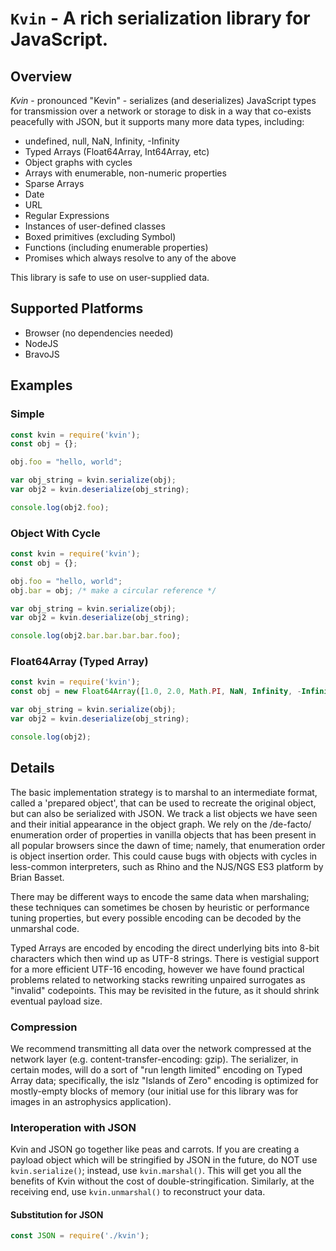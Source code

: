 # `Kvin` - A rich serialization library for JavaScript.

## Overview
*Kvin* - pronounced "Kevin" - serializes (and deserializes) JavaScript types for transmission over a
network or storage to disk in a way that co-exists peacefully with JSON, but it supports many more
data types, including:

* undefined, null, NaN, Infinity, -Infinity
* Typed Arrays (Float64Array, Int64Array, etc)
* Object graphs with cycles
* Arrays with enumerable, non-numeric properties
* Sparse Arrays
* Date
* URL
* Regular Expressions
* Instances of user-defined classes
* Boxed primitives (excluding Symbol)
* Functions (including enumerable properties)
* Promises which always resolve to any of the above

This library is safe to use on user-supplied data.

## Supported Platforms
 - Browser (no dependencies needed)
 - NodeJS
 - BravoJS

## Examples

### Simple
```javascript
const kvin = require('kvin');
const obj = {};

obj.foo = "hello, world";

var obj_string = kvin.serialize(obj);
var obj2 = kvin.deserialize(obj_string);

console.log(obj2.foo);
```

### Object With Cycle
```javascript
const kvin = require('kvin');
const obj = {};

obj.foo = "hello, world";
obj.bar = obj; /* make a circular reference */

var obj_string = kvin.serialize(obj);
var obj2 = kvin.deserialize(obj_string);

console.log(obj2.bar.bar.bar.bar.foo);
```

### Float64Array (Typed Array)
```javascript
const kvin = require('kvin');
const obj = new Float64Array([1.0, 2.0, Math.PI, NaN, Infinity, -Infinity]);

var obj_string = kvin.serialize(obj);
var obj2 = kvin.deserialize(obj_string);

console.log(obj2);
```

## Details
The basic implementation strategy is to marshal to an intermediate format, called a 'prepared object', that can be used to recreate
the original object, but can also be serialized with JSON. We track a list objects we have seen and their initial appearance in
the object graph.  We rely on the /de-facto/ enumeration order of properties in vanilla objects that has been present in all popular
browsers since the dawn of time; namely, that enumeration order is object insertion order. This could cause bugs with objects with
cycles in less-common interpreters, such as Rhino and the NJS/NGS ES3 platform by Brian Basset.

There may be different ways to encode the same data when marshaling; these techniques can sometimes be chosen by heuristic
or performance tuning properties, but every possible encoding can be decoded by the unmarshal code.

Typed Arrays are encoded by encoding the direct underlying bits into 8-bit characters which then wind up as UTF-8 strings. There 
is vestigial support for a more efficient UTF-16 encoding, however we have found practical problems related to networking stacks
rewriting unpaired surrogates as "invalid" codepoints.  This may be revisited in the future, as it should shrink eventual payload
size.

### Compression
We recommend transmitting all data over the network compressed at the network layer (e.g. content-transfer-encoding: gzip). The
serializer, in certain modes, will do a sort of "run length limited" encoding on Typed Array data; specifically, the islz
"Islands of Zero" encoding is optimized for mostly-empty blocks of memory (our initial use for this library was for images
in an astrophysics application).  

### Interoperation with JSON
Kvin and JSON go together like peas and carrots. If you are creating a payload object which will be stringified by JSON in the
future, do NOT use `kvin.serialize()`; instead, use `kvin.marshal()`. This will get you all the benefits of Kvin without the
cost of double-stringification. Similarly, at the receiving end, use `kvin.unmarshal()` to reconstruct your data.

#### Substitution for JSON
```javascript
const JSON = require('./kvin');
```
